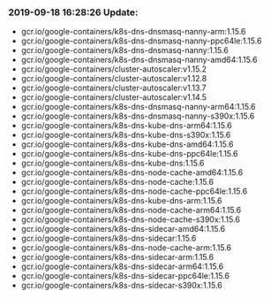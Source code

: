 ### 2019-09-18 16:28:26 Update:

- gcr.io/google-containers/k8s-dns-dnsmasq-nanny-arm:1.15.6
- gcr.io/google-containers/k8s-dns-dnsmasq-nanny-ppc64le:1.15.6
- gcr.io/google-containers/k8s-dns-dnsmasq-nanny:1.15.6
- gcr.io/google-containers/k8s-dns-dnsmasq-nanny-amd64:1.15.6
- gcr.io/google-containers/cluster-autoscaler:v1.15.2
- gcr.io/google-containers/cluster-autoscaler:v1.12.8
- gcr.io/google-containers/cluster-autoscaler:v1.13.7
- gcr.io/google-containers/cluster-autoscaler:v1.14.5
- gcr.io/google-containers/k8s-dns-dnsmasq-nanny-arm64:1.15.6
- gcr.io/google-containers/k8s-dns-dnsmasq-nanny-s390x:1.15.6
- gcr.io/google-containers/k8s-dns-kube-dns-arm64:1.15.6
- gcr.io/google-containers/k8s-dns-kube-dns-s390x:1.15.6
- gcr.io/google-containers/k8s-dns-kube-dns-amd64:1.15.6
- gcr.io/google-containers/k8s-dns-kube-dns-ppc64le:1.15.6
- gcr.io/google-containers/k8s-dns-kube-dns:1.15.6
- gcr.io/google-containers/k8s-dns-node-cache-amd64:1.15.6
- gcr.io/google-containers/k8s-dns-node-cache:1.15.6
- gcr.io/google-containers/k8s-dns-node-cache-ppc64le:1.15.6
- gcr.io/google-containers/k8s-dns-kube-dns-arm:1.15.6
- gcr.io/google-containers/k8s-dns-node-cache-arm64:1.15.6
- gcr.io/google-containers/k8s-dns-node-cache-s390x:1.15.6
- gcr.io/google-containers/k8s-dns-sidecar-amd64:1.15.6
- gcr.io/google-containers/k8s-dns-sidecar:1.15.6
- gcr.io/google-containers/k8s-dns-node-cache-arm:1.15.6
- gcr.io/google-containers/k8s-dns-sidecar-arm:1.15.6
- gcr.io/google-containers/k8s-dns-sidecar-arm64:1.15.6
- gcr.io/google-containers/k8s-dns-sidecar-ppc64le:1.15.6
- gcr.io/google-containers/k8s-dns-sidecar-s390x:1.15.6
